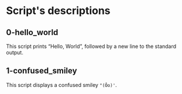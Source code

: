 # Script's descriptions

## 0-hello_world
This script prints “Hello, World”, followed by a new line to the standard output.

## 1-confused_smiley
This script displays a confused smiley `"(Ôo)'`.

